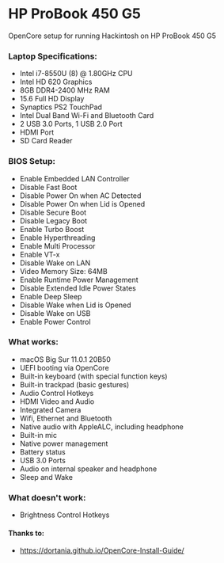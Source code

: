 # HP ProBook 450 G5

OpenCore setup for running Hackintosh on HP ProBook 450 G5

### Laptop Specifications:
- Intel i7-8550U (8) @ 1.80GHz CPU 
- Intel HD 620 Graphics
- 8GB DDR4-2400 MHz RAM
- 15.6 Full HD Display
- Synaptics PS2 TouchPad
- Intel Dual Band Wi-Fi and Bluetooth Card
- 2 USB 3.0 Ports, 1 USB 2.0 Port
- HDMI Port
- SD Card Reader


### BIOS Setup:
- Enable Embedded LAN Controller
- Disable Fast Boot
- Disable Power On when AC Detected
- Disable Power On when Lid is Opened
- Disable Secure Boot
- Disable Legacy Boot
- Enable Turbo Boost
- Enable Hyperthreading
- Enable Multi Processor
- Enable VT-x
- Disable Wake on LAN
- Video Memory Size: 64MB
- Enable Runtime Power Management
- Disable Extended Idle Power States
- Enable Deep Sleep
- Disable Wake when Lid is Opened
- Disable Wake on USB
- Enable Power Control

### What works:
- macOS Big Sur 11.0.1 20B50
- UEFI booting via OpenCore
- Built-in keyboard (with special function keys)
- Built-in trackpad (basic gestures)
- Audio Control Hotkeys
- HDMI Video and Audio
- Integrated Camera
- Wifi, Ethernet and Bluetooth
- Native audio with AppleALC, including headphone
- Built-in mic
- Native power management
- Battery status
- USB 3.0 Ports
- Audio on internal speaker and headphone
- Sleep and Wake

### What doesn't work:
- Brightness Control Hotkeys 

#### Thanks to:
- https://dortania.github.io/OpenCore-Install-Guide/
